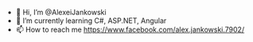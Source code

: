 - 👋 Hi, I’m @AlexeiJankowski
- 🌱 I’m currently learning C#, ASP.NET, Angular
- 📫 How to reach me https://www.facebook.com/alex.jankowski.7902/

<!---
AlexeiJankowski/AlexeiJankowski is a ✨ special ✨ repository because its `README.md` (this file) appears on your GitHub profile.
You can click the Preview link to take a look at your changes.
--->

